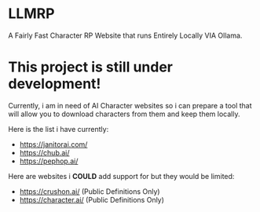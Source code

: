 # LLMRP
A Fairly Fast Character RP Website that runs Entirely Locally VIA Ollama.


# This project is still under development!
Currently, i am in need of AI Character websites so i can prepare a tool that will allow you to download characters from them and keep them locally.

Here is the list i have currently:

- https://janitorai.com/
- https://chub.ai/
- https://pephop.ai/

Here are websites i **COULD** add support for but they would be limited:
- https://crushon.ai/ (Public Definitions Only)
- https://character.ai/ (Public Definitions Only)
